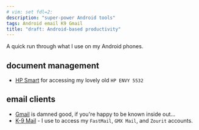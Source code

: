 ```yaml
---
# vim: set fdl=2:
description: "super-power Android tools"
tags: Android email K9 Gmail
title: "draft: Android-based productivity"
---
```


A quick run through what I use on my Android phones.

## document management
- [HP Smart](https://play.google.com/store/apps/details?id=com.hp.printercontrol) for accessing my lovely old `HP ENVY 5532`

## email clients
- [Gmail](https://play.google.com/store/apps/details?id=com.google.android.gm) is damned good, if you're happy to be known inside out...
- [K-9 Mail](https://en.wikipedia.org/wiki/K-9_Mail) - I use to access my `FastMail`, `GMX Mail`, and `Zourit` accounts.

